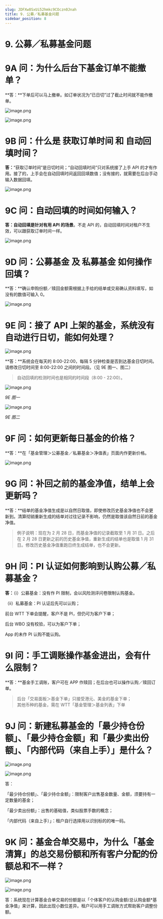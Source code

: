 ```yaml
---
slug: JDFXw8SxUi52hmkc9COczn0Jnah
title: 9. 公募／私募基金问题
sidebar_position: 8
---
```



# 9. 公募／私募基金问题


# 9A 问：为什么后台下基金订单不能撤单？


**答：**下单后可以马上撤单。如订单状况为“已日切”过了截止时间就不能作撤单。


![image.png](/assets/725dfaf5de539b4ebbb856692196a9e7.png)


![image.png](/assets/11092b46985106f3dcd350bd68194e66.png)


# 9B 问：什么是 获取订单时间 和 自动回填时间？


**答：**“获取订单时间”是日切时间；“自动回填时间”只对系统接了上手 API 的才有作用。接了的，上手会在自动回填时间返回回填数值；没有接的，就需要在后台手动输入数据回填。


![image.png](/assets/ae02d42136e4a300c26cdc9bf6236e2a.png)


# 9C 问：自动回填的时间如何输入？


**答：自动回填是针对有用 API 的场景**。不走 API 的，自动回填时间对租户不生效，可以跟获取订单时间一样。


![image.png](/assets/810d94521ec44e566f5f3fb2a638d2d3.png)


# 9D 问：公募基金 及 私募基金 如何操作回填？


**答：**确认申购份额／赎回金额需根据上手给的结单或交易确认资料填写，如没有的数值可输入 0。


![image.png](/assets/17826732d2af8197922a42ad4e4092f8.png)


# 9E 问：接了 API 上架的基金，系统没有自动进行日切，能如何处理？ 


![image.png](/assets/35b459c06887d1273fc99c83d6bc781a.png)


**答：**系统会在每天的 8:00-22:00，每隔 5 分钟检查是否到达基金日切时间。请修改日切时间至 8:00-22:00 之间的时间段。（见 9E 图一、图二）

> 自动回填的检测时间也是相同的时间段（8:00 - 22:00）。

![image.png](/assets/68e04c2c30bd7b608ea700754d23cca0.png)


_9E 图一_


![image.png](/assets/196d1ff3c2324ad9b9d49d366b9bc793.png)


_9E 图二_


# 9F 问：如何更新每日基金的价格？


**答：**在「基金管理＞公募基金／私募基金＞净值表」页面内作更新价格。


![image.png](/assets/55950c439886fee01f82b3c53d4c03c9.png)


# 9G 问：补回之前的基金净值，结单上会更新吗？


**答：**结单的基金净值生成是以自然日取值，即使修改历史基金净值也不会更新到。清算彻销重新生成的结单对过往记录不影响，仍然是取值该自然日前的基金净值。

> 例子说明：现在为 2 月 28 日，而基金净值的记录截取至 1 月 31 日。之后在 2 月 28 日更新之前的历史基金净值，重新生成的结单也是取值 1 月 31 日。修改历史基金净值重跑日终生成结单，也不会更新。

# 9H 问：**PI 认证如何影响到认购公募／私募基金？**


**答：**（i）公募基金：没有作 PI 限制，会以风险测评问卷限制认购基金。


（ii）私募基金：PI 认证后先可以认购；


前台 WTT 下单会提醒，客户不是 PI，但仍可为客户下单；


后台 WBO 没有校验，可以为客户下单；


App 的未作 PI 认购不能认购。          


# 9I 问：手工调账操作基金进出，会有什么限制？


**答：**基金手工调账，客户可在 APP 作赎回；在后台也可以操作认购／赎回订单。

> 后台「交易面板＞基金下单」只接受港元、美金的基金下单；  
> 其他币种的基金，需在 WTT「基金管理＞基金列表」下单

# 9J 问：新建私募基金的「最少持仓份额」、「最少持仓金额」和「最少卖出份额」、「内部代码（来自上手）」是什么？


![image.png](/assets/9fd8a3b445c48c564e85c75f2ebf9063.png)


![image.png](/assets/bd399d87b3f15e8849d7c9790a54696b.png)


答：


「最少持仓份额」、「最少持仓金额」：限制客户出售基金数量、金额，须要持有一定数量的基金；


「最少卖出份额」：出售的基础值，类似股票手数的概念；


「内部代码（来自上手）」：租户自行选择用以识别标的的唯一码。


# 9K 问：基金合单交易中，为什么「基金清算」的总交易份额和所有客户分配的份额总和不一样？


![image.png](/assets/3237b202f594079fad0669de22ed63d3.png)


![image.png](/assets/f6d9739e777f23dad5ca6277b133796d.png)


答：系统现在计算基金合单交易的份额是以「个体客户的认购金额/总认购金额*基金净值」来计算，因此出现小数位差异。租户可以用手工调账方式帮助客户调整份额。

